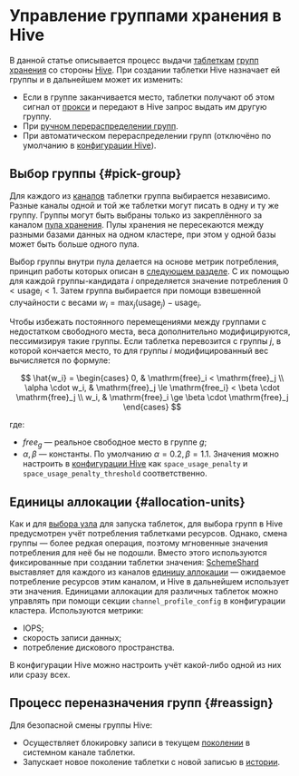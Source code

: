 # Управление группами хранения в Hive

В данной статье описывается процесс выдачи [таблеткам](../concepts/glossary.md#tablet) [групп хранения](../concepts/glossary.md#storage-group) со стороны [Hive](../concepts/glossary.md#hive). При создании таблетки Hive назначает ей группы и в дальнейшем может их изменить:

* Если в группе заканчивается место, таблетки получают об этом сигнал от [прокси](../concepts/glossary.md#ds-proxy) и передают в Hive запрос выдать им другую группу.
* При [ручном перераспределении групп](../reference/embedded-ui/hive.md#reassign-groups).
* При автоматическом перераспределении групп (отключёно по умолчанию в [конфигурации Hive](../reference/configuration/hive.md#storage)).

## Выбор группы {#pick-group}

Для каждого из [каналов](../concepts/glossary.md#channel) таблетки группа выбирается независимо. Разные каналы одной и той же таблетки могут писать в одну и ту же группу. Группы могут быть выбраны только из закреплённого за каналом [пула хранения](../concepts/glossary.md#storage-pool). Пулы хранения не пересекаются между разными базами данных на одном кластере, при этом у одной базы может быть больше одного пула.

Выбор группы внутри пула делается на основе метрик потребления, принцип работы которых описан в [следующем разделе](#allocation-units). С их помощью для каждой группы-кандидата $i$ определяется значение потребления $0 < \mathrm{usage}_i < 1$. Затем группа выбирается при помощи взвешенной случайности с весами $w_i = \max_j (\mathrm{usage}_j) - \mathrm{usage}_i$.

Чтобы избежать постоянного перемещениями между группами с недостатком свободного места, веса дополнительно модифицируются, пессимизируя такие группы. Если таблетка перевозится с группы $j$, в которой кончается место, то для группы $i$ модифицированный вес вычисляется по формуле:

$$
\hat{w_i} =
\begin{cases}
  0, & \mathrm{free}_i < \mathrm{free}_j \\
  \alpha \cdot w_i, & \mathrm{free}_j \le \mathrm{free_i} < \beta \cdot \mathrm{free}_j \\
  w_i, & \mathrm{free}_i \ge \beta \cdot \mathrm{free}_j
\end{cases}
$$

где:

* $free_g$ — реальное свободное место в группе $g$;
* $\alpha, \beta$ — константы. По умолчанию $\alpha = 0.2, \beta = 1.1$. Значения можно настроить в [конфигурации Hive](../reference/configuration/hive.md#storage) как `space_usage_penalty` и `space_usage_penalty_threshold` соответственно.

## Единицы аллокации {#allocation-units}

Как и для [выбора узла](hive-booting.md#findbestnode) для запуска таблеток, для выбора групп в Hive предусмотрен учёт потребления таблетками ресурсов. Однако, смена группы — более редкая операция, поэтому мгновенные значения потребления для неё бы не подошли. Вместо этого используются фиксированные при создании таблетки значения: [SchemeShard](../concepts/glossary.md#scheme-shard) выставляет для каждого из каналов [единицу аллокации](../concepts/glossary.md#allocation-unit) — ожидаемое потребление ресурсов этим каналом, и Hive в дальнейшем использует эти значения. Единицами аллокации для различных таблеток можно управлять при помощи секции `channel_profile_config` в конфигурации кластера. Используются метрики:

* IOPS;
* скорость записи данных;
* потребление дискового пространства.

В конфигурации Hive можно настроить учёт какой-либо одной из них или сразу всех.


## Процесс переназначения групп {#reassign}

Для безопасной смены группы Hive:

* Осуществляет блокировку записи в текущем [поколении](../concepts/glossary.md#tablet-generation) в системном канале таблетки.
* Запускает новое поколение таблетки с новой записью в [истории](general-schema.md#history).
